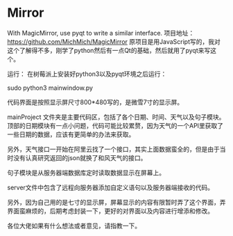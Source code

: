 # Mirror
With MagicMirror, use pyqt to write a similar interface.
项目地址：https://github.com/MichMich/MagicMirror
原项目是用JavaScript写的，我对这个了解得不多，刚学了python然后有一点Qt的基础，然后就用了pyqt来写这个。

运行：
在树莓派上安装好python3以及pyqt环境之后运行：

sudo python3 mainwindow.py

代码界面是按照显示屏尺寸800*480写的，是微雪7寸的显示屏。

mainProject 文件夹是主要代码区，包括了各个日期、时间、天气以及句子模块。
顶部的日期模块有一点小问题，代码可能比较累赘，因为天气的一个API里获取了一些日期的数据，应该有更简单的办法来获取。

另外，天气接口一开始在阿里云找了一个接口，其实上面数据蛮全的，但是由于当时没有认真研究返回的json就换了和风天气的接口。

句子模块是从服务器端数据库定时读取数据显示在屏幕上。

server文件中包含了远程向服务器添加自定义语句以及服务器端接收的代码。

另外，因为自己用的是七寸的显示屏，屏幕显示的内容有限暂时弄了这个界面，弄界面蛮麻烦的，后期考虑封装一下，更好的对界面以及内容进行增添和修改。

各位大佬如果有什么想法或者意见，请指教一下。
